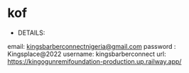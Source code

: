 # kof

- DETAILS:

email: kingsbarberconnectnigeria@gmail.com
password : Kingsplace@2022
username: kingsbarberconnect
url: https://kingogunremifoundation-production.up.railway.app/